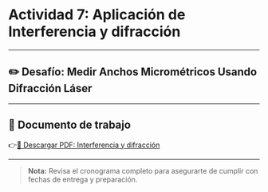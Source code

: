 # Actividad 7: Aplicación de Interferencia y difracción

---

## ✏️ Desafío: Medir Anchos Micrométricos Usando Difracción Láser

---

## 📄 Documento de trabajo

👉[📎 Descargar PDF: Interferencia y difracción](../FCOP/HairWidthDiameterHole.pdf)

---

> **Nota:** Revisa el cronograma completo para asegurarte de cumplir con fechas de entrega y preparación.
